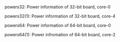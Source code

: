 powers32:
	Power information of 32-bit board, core-0
 
powers32(1):
	Power information of 32-bit board, core-4

powers64:
	Power information of 64-bit board, core-0

powers64(1):
	Power infromation of 64-bit board, core-2
